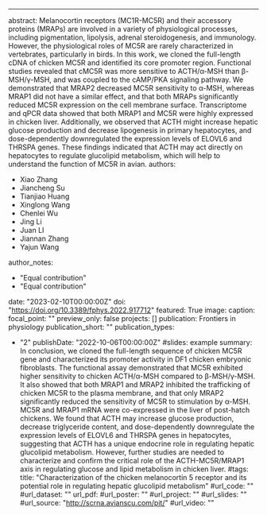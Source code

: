 ---
abstract: Melanocortin receptors (MC1R-MC5R) and their accessory proteins (MRAPs) are involved in a variety of physiological processes, including pigmentation, lipolysis, adrenal steroidogenesis, and immunology. However, the physiological roles of MC5R are rarely characterized in vertebrates, particularly in birds. In this work, we cloned the full-length cDNA of chicken MC5R and identified its core promoter region. Functional studies revealed that cMC5R was more sensitive to ACTH/α-MSH than β-MSH/γ-MSH, and was coupled to the cAMP/PKA signaling pathway. We demonstrated that MRAP2 decreased MC5R sensitivity to α-MSH, whereas MRAP1 did not have a similar effect, and that both MRAPs significantly reduced MC5R expression on the cell membrane surface. Transcriptome and qPCR data showed that both MRAP1 and MC5R were highly expressed in chicken liver. Additionally, we observed that ACTH might increase hepatic glucose production and decrease lipogenesis in primary hepatocytes, and dose-dependently downregulated the expression levels of ELOVL6 and THRSPA genes. These findings indicated that ACTH may act directly on hepatocytes to regulate glucolipid metabolism, which will help to understand the function of MC5R in avian.
authors:
- Xiao Zhang
- Jiancheng Su
- Tianjiao Huang
- Xinglong Wang
- Chenlei Wu
- Jing Li
- Juan LI
- Jiannan Zhang
- Yajun Wang

author_notes:
- "Equal contribution"
- "Equal contribution"
  
date: "2023-02-10T00:00:00Z"
doi: "https://doi.org/10.3389/fphys.2022.917712"
featured: True
image:
  caption:
  focal_point: ""
  preview_only: false
projects: []
publication: Frontiers in physiology
publication_short: ""
publication_types: 
- "2"
publishDate: "2022-10-06T00:00:00Z"
#slides: example
summary: In conclusion, we cloned the full-length sequence of chicken MC5R gene and characterized its promoter activity in DF1 chicken embryonic fibroblasts. The functional assay demonstrated that MC5R exhibited higher sensitivity to chicken ACTH/α-MSH compared to β-MSH/γ-MSH. It also showed that both MRAP1 and MRAP2 inhibited the trafficking of chicken MC5R to the plasma membrane, and that only MRAP2 significantly reduced the sensitivity of MC5R to stimulation by α-MSH. MC5R and MRAP1 mRNA were co-expressed in the liver of post-hatch chickens. We found that ACTH may increase glucose production, decrease triglyceride content, and dose-dependently downregulate the expression levels of ELOVL6 and THRSPA genes in hepatocytes, suggesting that ACTH has a unique endocrine role in regulating hepatic glucolipid metabolism. However, further studies are needed to characterize and confirm the critical role of the ACTH-MC5R/MRAP1 axis in regulating glucose and lipid metabolism in chicken liver.
#tags:
title: "Characterization of the chicken melanocortin 5 receptor and its potential role in regulating hepatic glucolipid metabolism"
#url_code: ""
#url_dataset: ""
url_pdf:
#url_poster: ""
#url_project: ""
#url_slides: ""
#url_source: "http://scrna.avianscu.com/pit/"
#url_video: ""
